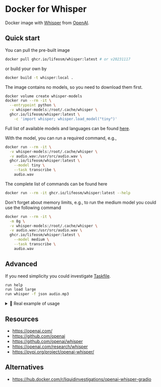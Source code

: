 # Docker for Whisper

Docker image with [Whisper](https://github.com/openai/whisper)
from [OpenAI](https://openai.com/).

## Quick start

You can pull the pre-built image

```bash
docker pull ghcr.io/lifeosm/whisper:latest # or v20231117
```

or build your own by

```bash
docker build -t whisper:local .
```

The image contains no models, so you need to download them first.

```bash
docker volume create whisper-models
docker run --rm -it \
  --entrypoint python \
  -v whisper-models:/root/.cache/whisper \
  ghcr.io/lifeosm/whisper:latest \
    -c 'import whisper; whisper.load_model("tiny")'
```

Full list of available models and languages can be found [here][models].

With the model, you can run a required command, e.g.,

```bash
docker run --rm -it \
  -v whisper-models:/root/.cache/whisper \
  -v audio.wav:/usr/src/audio.wav \
  ghcr.io/lifeosm/whisper:latest \
    --model tiny \
    --task transcribe \
    audio.wav
```

The complete list of commands can be found here

```bash
docker run --rm -it ghcr.io/lifeosm/whisper:latest --help
```

Don't forget about memory limits, e.g., to run the medium model
you could use the following command

```bash
docker run --rm -it \
  -m 8g \
  -v whisper-models:/root/.cache/whisper \
  -v audio.wav:/usr/src/audio.wav \
  ghcr.io/lifeosm/whisper:latest \
    --model medium \
    --task transcribe \
    audio.wav
```

## Advanced

If you need simplicity you could investigate [Taskfile](./Taskfile).

```bash
run help
run load large
run whisper -f json audio.mp3
```

<details>
  <summary>💼 Real example of usage</summary>

Details are [here][example],

```bash
whisper() {
  local model=small memory args=("${@}")

  while [[ $# -gt 0 ]]; do
    case "${1}" in
    --model) model=${2} && shift 2 ;;
    *) shift 1 ;;
    esac
  done

  case "${model}" in
  tiny | tiny.en) memory=(-m 1g) ;;
  base | base.en) memory=(-m 1g) ;;
  small | small.en) memory=(-m 2g) ;;
  medium | medium.en) memory=(-m 5g) ;;
  large) memory=(-m 10g) ;;
  *) echo "unknown size: ${model}" >&2 && return 1 ;;
  esac

  docker run --rm -it \
    "${memory[@]}" \
    -v whisper-models:/root/.cache/whisper \
    -v "$(pwd)":/usr/src \
    ghcr.io/lifeosm/whisper:latest "${args[@]}"
}

transcribe() {
  whisper \
    --model small \
    --task transcribe \
    --language ru \
    -f vtt \
    "${@}"
}
```
</details>

## Resources

- https://openai.com/
- https://github.com/openai
- https://github.com/openai/whisper
- https://openai.com/research/whisper
- https://pypi.org/project/openai-whisper/

## Alternatives

- https://hub.docker.com/r/liquidinvestigations/openai-whisper-gradio

[models]:   https://github.com/openai/whisper?tab=readme-ov-file#available-models-and-languages
[example]:  https://github.com/kamilsk/dotfiles/commit/dce0b935e6cb99473ae499e69394b99b45b837f1
